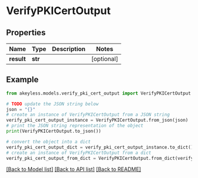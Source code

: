 # VerifyPKICertOutput


## Properties

Name | Type | Description | Notes
------------ | ------------- | ------------- | -------------
**result** | **str** |  | [optional] 

## Example

```python
from akeyless.models.verify_pki_cert_output import VerifyPKICertOutput

# TODO update the JSON string below
json = "{}"
# create an instance of VerifyPKICertOutput from a JSON string
verify_pki_cert_output_instance = VerifyPKICertOutput.from_json(json)
# print the JSON string representation of the object
print(VerifyPKICertOutput.to_json())

# convert the object into a dict
verify_pki_cert_output_dict = verify_pki_cert_output_instance.to_dict()
# create an instance of VerifyPKICertOutput from a dict
verify_pki_cert_output_from_dict = VerifyPKICertOutput.from_dict(verify_pki_cert_output_dict)
```
[[Back to Model list]](../README.md#documentation-for-models) [[Back to API list]](../README.md#documentation-for-api-endpoints) [[Back to README]](../README.md)


